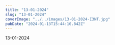 ```yaml
---
title: "13-01-2024"
slug: "13-01-2024"
coverImage: "../../images/13-01-2024-I3NT.jpg"
pubDate: "2024-01-13T15:44:10.842Z"
---
```


13-01-2024
